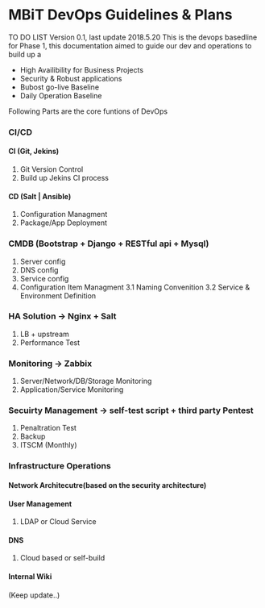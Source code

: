 # MBiT DevOps Guidelines & Plans

TO DO LIST
Version 0.1, last update 2018.5.20
This is the devops basedline for Phase 1, this documentation aimed to guide our dev and operations to build up a 

- High Availibility for Business Projects
- Security & Robust applications
- Bubost go-live Baseline
- Daily Operation Baseline

Following Parts are the core funtions of DevOps

### CI/CD
#### CI (Git, Jekins)
1. Git Version Control
2. Build up Jekins CI process

#### CD (Salt | Ansible)
1. Configuration Managment 
2. Package/App Deployment

### CMDB (Bootstrap + Django + RESTful api + Mysql)
1. Server config
2. DNS config
3. Service config
4. Configuration Item Managment
	3.1 Naming Convenition
	3.2 Service & Environment Definition
	

### HA Solution -> Nginx + Salt
1. LB + upstream 
2. Performance Test 

### Monitoring -> Zabbix
1. Server/Network/DB/Storage Monitoring
2. Application/Service Monitoring


### Secuirty Management -> self-test script + third party Pentest
1. Penaltration Test
2. Backup
3. ITSCM (Monthly)

### Infrastructure Operations

#### Network Architecutre(based on the security architecture)
#### User Management 
1. LDAP or Cloud Service
#### DNS
1. Cloud based or self-build
#### Internal Wiki

####

(Keep update..)
